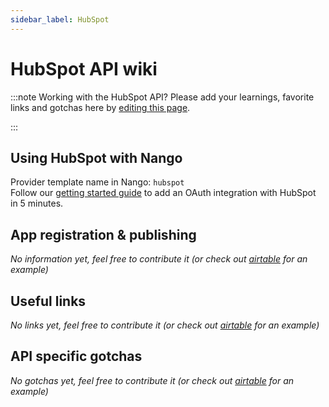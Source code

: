 ```yaml
---
sidebar_label: HubSpot
---
```

# HubSpot API wiki

:::note Working with the HubSpot API?
Please add your learnings, favorite links and gotchas here by [editing this page](https://github.com/nangohq/nango/tree/main/docs/docs/providers/hubspot.md).  

:::

## Using HubSpot with Nango
Provider template name in Nango: `hubspot`  
Follow our [getting started guide](../reference/guide.md) to add an OAuth integration with HubSpot in 5 minutes.

## App registration & publishing
*No information yet, feel free to contribute it (or check out [airtable](airtable.md) for an example)*


## Useful links
*No links yet, feel free to contribute it (or check out [airtable](airtable.md) for an example)*

## API specific gotchas
*No gotchas yet, feel free to contribute it (or check out [airtable](airtable.md) for an example)*
